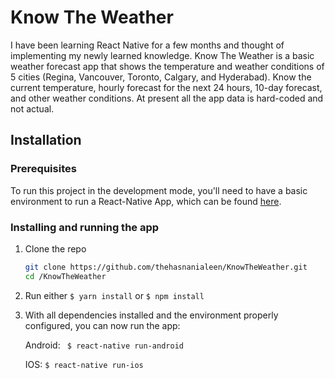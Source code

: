 # Know The Weather

I have been learning React Native for a few months and thought of implementing my newly learned knowledge. Know The Weather is a basic weather forecast app that shows the temperature and weather conditions of 5 cities (Regina, Vancouver, Toronto, Calgary, and Hyderabad). Know the current temperature, hourly forecast for the next 24 hours, 10-day forecast, and other weather conditions. At present all the app data is hard-coded and not actual.

## Installation
### Prerequisites

To run this project in the development mode, you'll need to have a basic environment to run a React-Native App, which can be found [here](https://facebook.github.io/react-native/docs/getting-started).

### Installing and running the app

1. Clone the repo
     ```bash
     git clone https://github.com/thehasnanialeen/KnowTheWeather.git
    cd /KnowTheWeather
    ```
2. Run either `$ yarn install` or `$ npm install`

3. With all dependencies installed and the environment properly configured, you can now run the app:

    Android: ` $ react-native run-android`

    IOS: `$ react-native run-ios`
